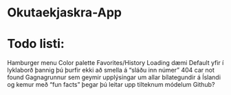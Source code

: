 # Okutaekjaskra-App


# Todo listi:
Hamburger menu
Color palette
Favorites/History
Loading dæmi
Default yfir í lyklaborð þannig þú þurfir ekki að smella á “sláðu inn númer”
404 car not found
Gagnagrunnur sem geymir upplýsingar um allar bílategundir á Íslandi og kemur með “fun facts” þegar þú leitar upp tilteknum módelum
Github?
